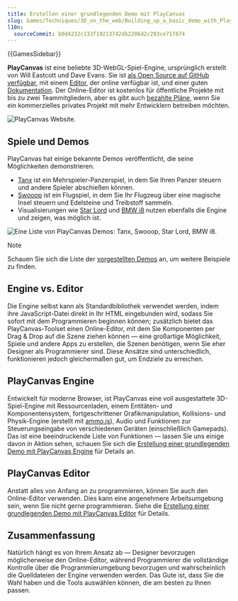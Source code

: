 ```yaml
---
title: Erstellen einer grundlegenden Demo mit PlayCanvas
slug: Games/Techniques/3D_on_the_web/Building_up_a_basic_demo_with_PlayCanvas
l10n:
  sourceCommit: b0d4232c133f19213742db2286d2c293ce71f674
---
```


{{GamesSidebar}}

**PlayCanvas** ist eine beliebte 3D-WebGL-Spiel-Engine, ursprünglich erstellt von Will Eastcott und Dave Evans. Sie ist [als Open Source auf GitHub verfügbar](https://github.com/playcanvas/engine), mit einem [Editor](https://developer.playcanvas.com/en/user-manual/designer/), der online verfügbar ist, und einer guten [Dokumentation](https://developer.playcanvas.com/en/). Der Online-Editor ist kostenlos für öffentliche Projekte mit bis zu zwei Teammitgliedern, aber es gibt auch [bezahlte Pläne](https://playcanvas.com/plans), wenn Sie ein kommerzielles privates Projekt mit mehr Entwicklern betreiben möchten.

![PlayCanvas Website.](playcanvas-cover.png)

## Spiele und Demos

PlayCanvas hat einige bekannte Demos veröffentlicht, die seine Möglichkeiten demonstrieren.

- [Tanx](https://tanx.io/) ist ein Mehrspieler-Panzerspiel, in dem Sie Ihren Panzer steuern und andere Spieler abschießen können.
- [Swooop](https://playcanv.as/p/JtL2iqIH) ist ein Flugspiel, in dem Sie Ihr Flugzeug über eine magische Insel steuern und Edelsteine und Treibstoff sammeln.
- Visualisierungen wie [Star Lord](https://playcanv.as/b/FQbBsJTd) und [BMW i8](https://playcanv.as/p/RqJJ9oU9) nutzen ebenfalls die Engine und zeigen, was möglich ist.

![Eine Liste von PlayCanvas Demos: Tanx, Swooop, Star Lord, BMW i8.](playcanvas-demos.png)

> [!NOTE]
> Schauen Sie sich die Liste der [vorgestellten Demos](https://playcanvas.com/explore) an, um weitere Beispiele zu finden.

## Engine vs. Editor

Die Engine selbst kann als Standardbibliothek verwendet werden, indem ihre JavaScript-Datei direkt in Ihr HTML eingebunden wird, sodass Sie sofort mit dem Programmieren beginnen können; zusätzlich bietet das PlayCanvas-Toolset einen Online-Editor, mit dem Sie Komponenten per Drag & Drop auf die Szene ziehen können — eine großartige Möglichkeit, Spiele und andere Apps zu erstellen, die Szenen benötigen, wenn Sie eher Designer als Programmierer sind. Diese Ansätze sind unterschiedlich, funktionieren jedoch gleichermaßen gut, um Endziele zu erreichen.

## PlayCanvas Engine

Entwickelt für moderne Browser, ist PlayCanvas eine voll ausgestattete 3D-Spiel-Engine mit Ressourcenladen, einem Entitäten- und Komponentensystem, fortgeschrittener Grafikmanipulation, Kollisions- und Physik-Engine (erstellt mit [ammo.js](https://github.com/kripken/ammo.js/)), Audio und Funktionen zur Steuerungseingabe von verschiedenen Geräten (einschließlich Gamepads). Das ist eine beeindruckende Liste von Funktionen — lassen Sie uns einige davon in Aktion sehen, schauen Sie sich die [Erstellung einer grundlegenden Demo mit PlayCanvas Engine](/de/docs/Games/Techniques/3D_on_the_web/Building_up_a_basic_demo_with_PlayCanvas/engine) für Details an.

## PlayCanvas Editor

Anstatt alles von Anfang an zu programmieren, können Sie auch den Online-Editor verwenden. Dies kann eine angenehmere Arbeitsumgebung sein, wenn Sie nicht gerne programmieren. Siehe die [Erstellung einer grundlegenden Demo mit PlayCanvas Editor](/de/docs/Games/Techniques/3D_on_the_web/Building_up_a_basic_demo_with_PlayCanvas/editor) für Details.

## Zusammenfassung

Natürlich hängt es von Ihrem Ansatz ab — Designer bevorzugen möglicherweise den Online-Editor, während Programmierer die vollständige Kontrolle über die Programmierumgebung bevorzugen und wahrscheinlich die Quelldateien der Engine verwenden werden. Das Gute ist, dass Sie die Wahl haben und die Tools auswählen können, die am besten zu Ihnen passen.

